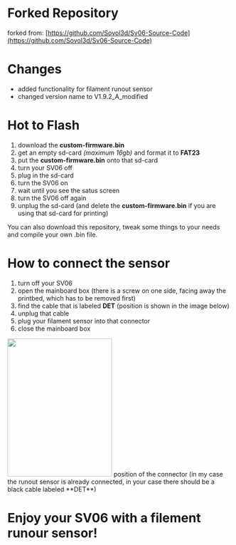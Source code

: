 # Forked Repository

forked from: [https://github.com/Sovol3d/Sv06-Source-Code](https://github.com/Sovol3d/Sv06-Source-Code)

# Changes

- added functionality for filament runout sensor
- changed version name to V1.9.2_A_modified

# Hot to Flash

1. download the **custom-firmware.bin**
2. get an empty sd-card *(maximum 16gb)* and format it to **FAT23**
3. put the **custom-firmware.bin** onto that sd-card
4. turn your SV06 off
5. plug in the sd-card
6. turn the SV06 on
7. wait until you see the satus screen
8. turn the SV06 off again
9. unplug the sd-card (and delete the **custom-firmware.bin** if you are using that sd-card for printing)

You can also download this repository, tweak some things to your needs and compile your own .bin file.

# How to connect the sensor

1. turn off your SV06
2. open the mainboard box (there is a screw on one side, facing away the printbed, which has to be removed first)
3. find the cable that is labeled **DET** (position is shown in the image below)
4. unplug that cable
5. plug your filament sensor into that connector
6. close the mainboard box

<img src=https://user-images.githubusercontent.com/105000853/225328203-bf1f0165-b582-4831-b124-b204d78fd254.png width="235" height="310">
position of the connector (in my case the runout sensor is already connected, in your case there should be a black cable labeled **DET**)

# Enjoy your SV06 with a filement runour sensor!
